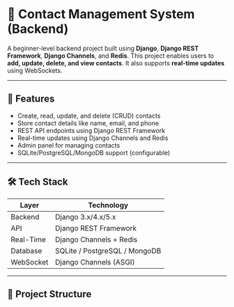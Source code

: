 # 📇 Contact Management System (Backend)

A beginner-level backend project built using **Django**, **Django REST Framework**, **Django Channels**, and **Redis**. This project enables users to **add, update, delete, and view contacts**. It also supports **real-time updates** using WebSockets.

---

## 🚀 Features

- Create, read, update, and delete (CRUD) contacts
- Store contact details like name, email, and phone
- REST API endpoints using Django REST Framework
- Real-time updates using Django Channels and Redis
- Admin panel for managing contacts
- SQLite/PostgreSQL/MongoDB support (configurable)

---

## 🛠️ Tech Stack

| Layer       | Technology                    |
|------------|-------------------------------|
| Backend     | Django 3.x/4.x/5.x             |
| API         | Django REST Framework         |
| Real-Time   | Django Channels + Redis       |
| Database    | SQLite / PostgreSQL / MongoDB |
| WebSocket   | Django Channels (ASGI)        |

---

## 📁 Project Structure


